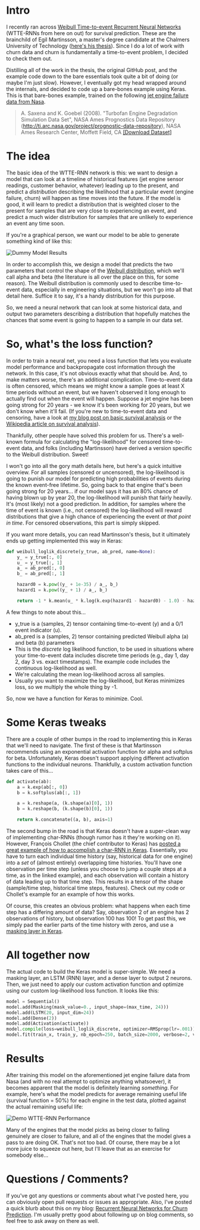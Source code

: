 # Intro

I recently ran across [Weibull Time-to-event Recurrent Neural Networks](https://ragulpr.github.io/2016/12/22/WTTE-RNN-Hackless-churn-modeling/ "WTTE-RNN Original Post") (WTTE-RNNs from here on out) for survival prediction. These are the brainchild of Egil Martinsson, a master's degree candidate at the Chalmers University of Technology ([here's his thesis](https://ragulpr.github.io/assets/draft_master_thesis_martinsson_egil_wtte_rnn_2016.pdf "Egil Martinsson Thesis")). Since I do a lot of work with churn data and churn is fundamentally a time-to-event problem, I decided to check them out.

Distilling all of the work in the thesis, the original GitHub post, and the example code down to the bare essentials took quite a bit of doing (or maybe I'm just slow). However, I eventually got my head wrapped around the internals, and decided to code up a bare-bones example using Keras. This is that bare-bones example, trained on the following [jet engine failure data from Nasa](https://ti.arc.nasa.gov/tech/dash/groups/pcoe/prognostic-data-repository/#turbofan "Turbofan Engine Degradation Simulation Data Set").

> A. Saxena and K. Goebel (2008). "Turbofan Engine Degradation Simulation Data Set", NASA Ames Prognostics Data Repository (http://ti.arc.nasa.gov/project/prognostic-data-repository), NASA Ames Research Center, Moffett Field, CA [[Download Dataset]](https://ti.arc.nasa.gov/c/6/)

# The idea

The basic idea of the WTTE-RNN network is this: we want to design a model that can look at a timeline of historical features (jet engine sensor readings, customer behavior, whatever) leading up to the present, and predict a _distribution_ describing the likelihood that a particular event (engine failure, churn) will happen as time moves into the future. If the model is good, it will learn to predict a distribution that is weighted closer to the present for samples that are very close to experiencing an event, and predict a much wider distribution for samples that are unlikely to experience an event any time soon.

If you're a graphical person, we want our model to be able to generate something kind of like this:

![Dummy Model Results](http://i.imgur.com/EXPKvtm.png)

In order to accomplish this, we design a model that predicts the two parameters that control the shape of the [Weibull distribution](https://en.wikipedia.org/wiki/Weibull_distribution "Wikipedia: Weibull Distribution"), which we'll call alpha and beta (the literature is all over the place on this, for some reason). The Weibull distribution is commonly used to describe time-to-event data, especially in engineering situations, but we won't go into all that detail here. Suffice it to say, it's a handy distribution for this purpose.

So, we need a neural network that can look at some historical data, and output two parameters describing a distribution that hopefully matches the chances that some event is going to happen to a sample in our data set.

# So, what's the loss function?

In order to train a neural net, you need a loss function that lets you evaluate model performance and backpropagate cost information through the network. In this case, it's not obvious exactly what that should be. And, to make matters worse, there's an additional complication. Time-to-event data is often censored, which means we might know a sample goes at least X time periods without an event, but we haven't observed it long enough to actually find out when the event will happen. Suppose a jet engine has been going strong for 20 years - we know it's been working for 20 years, but we don't know when it'll fail. (If you're new to time-to-event data and censoring, have a look at [my blog post on basic survival analysis](http://daynebatten.com/2015/02/customer-churn-survival-analysis/ "Survival analysis for customer churn") or the [Wikipedia article on survival analysis](https://en.wikipedia.org/wiki/Survival_analysis)).

Thankfully, other people have solved this problem for us. There's a well-known formula for calculating the "log-likelihood" for censored time-to-event data, and folks (including Martinsson) have derived a version specific to the Weibull distribution. Sweet!

I won't go into all the gory math details here, but here's a quick intuitive overview. For all samples (censored or uncensored), the log-likelihood is going to punish our model for predicting high probabilities of events during the known event-free lifetime. So, going back to that engine that's been going strong for 20 years... if our model says it has an 80% chance of having blown up by year 20, the log-likelihood will punish that fairly heavily. It's (most likely) not a good prediction. In addition, for samples where the time of event is known (i.e., not censored) the log-likelihood will reward distributions that give a high chance of experiencing the event _at that point in time_. For censored observations, this part is simply skipped.

If you want more details, you can read Martinsson's thesis, but it ultimately ends up getting implemented this way in Keras:

```python
def weibull_loglik_discrete(y_true, ab_pred, name=None):
    y_ = y_true[:, 0]
    u_ = y_true[:, 1]
    a_ = ab_pred[:, 0]
    b_ = ab_pred[:, 1]

    hazard0 = k.pow((y_ + 1e-35) / a_, b_)
    hazard1 = k.pow((y_ + 1) / a_, b_)

    return -1 * k.mean(u_ * k.log(k.exp(hazard1 - hazard0) - 1.0) - hazard1)
```

A few things to note about this... 
* y_true is a (samples, 2) tensor containing time-to-event (y) and a 0/1 event indicator (u).
* ab_pred is a (samples, 2) tensor containing predicted Weibull alpha (a) and beta (b) parameters
* This is the _discrete_ log likelihood function, to be used in situations where your time-to-event data includes discrete time periods (e.g., day 1, day 2, day 3 vs. exact timestamps). The example code includes the continuous log-likelihood as well.
* We're calculating the mean log-likelihood across all samples.
* Usually you want to maximize the log-likelihood, but Keras minimizes loss, so we multiply the whole thing by -1.

So, now we have a function for Keras to minimize. Cool.

# Some Keras tweaks

There are a couple of other bumps in the road to implementing this in Keras that we'll need to navigate. The first of these is that Martinsson recommends using an exponential activation function for alpha and softplus for beta. Unfortunately, Keras doesn't support applying different activation functions to the individual neurons. Thankfully, a custom activation function takes care of this...

```python
def activate(ab):
    a = k.exp(ab[:, 0])
    b = k.softplus(ab[:, 1])

    a = k.reshape(a, (k.shape(a)[0], 1))
    b = k.reshape(b, (k.shape(b)[0], 1))

    return k.concatenate((a, b), axis=1)
```

The second bump in the road is that Keras doesn't have a super-clean way of implementing char-RNNs (though rumor has it they're working on it). However, François Chollet (the chief contributor to Keras) has [posted a great example of how to accomplish a char-RNN in Keras](https://github.com/fchollet/keras/blob/master/examples/lstm_text_generation.py "LSTM Text Generation Keras"). Essentially, you have to turn each individual time history (say, historical data for one engine) into a _set_ of (almost entirely) overlapping time histories. You'll have one observation per time step (unless you choose to jump a couple steps at a time, as in the linked example), and each observation will contain a history of data leading up to that time step. This results in a tensor of the shape (sample/time step, historical  time steps, features). Check out my code or Chollet's example for an example of how this works.

Of course, this creates an obvious problem: what happens when each time step has a differing amount of data? Say, observation 2 of an engine has 2 observations of history, but observation 100 has 100! To get past this, we simply pad the earlier parts of the time history with zeros, and use a [masking layer in Keras](https://keras.io/layers/core/#masking "Keras masking layer").

# All together now

The actual code to build the Keras model is super-simple. We need a masking layer, an LSTM (RNN) layer, and a dense layer to output 2 neurons. Then, we just need to apply our custom activation function and optimize using our custom log-likelihood loss function. It looks like this:

```python
model = Sequential()
model.add(Masking(mask_value=0., input_shape=(max_time, 24)))
model.add(LSTM(20, input_dim=24))
model.add(Dense(2))
model.add(Activation(activate))
model.compile(loss=weibull_loglik_discrete, optimizer=RMSprop(lr=.001))
model.fit(train_x, train_y, nb_epoch=250, batch_size=2000, verbose=2, validation_data=(test_x, test_y))
```

# Results

After training this model on the aforementioned jet engine failure data from Nasa (and with no real attempt to optimize anything whatsoever), it becomes apparent that the model is definitely learning _something_. For example, here's what the model predicts for average remaining useful life (survival function = 50%) for each engine in the test data, plotted against the actual remaining useful life:

![Demo WTTE-RNN Performance](http://i.imgur.com/CxCRnzQ.png "Performance Graph for WTTE-RNN")

Many of the engines that the model picks as being closer to failing genuinely are closer to failure, and all of the engines that the model gives a pass to are doing OK. That's not too bad. Of course, there may be a lot more juice to squeeze out here, but I'll leave that as an exercise for somebody else...

# Questions / Comments?

If you've got any questions or comments about what I've posted here, you can obviously open pull requests or issues as appropriate. Also, I've posted a quick blurb about this on my blog: [Recurrent Neural Networks for Churn Prediction](http://daynebatten.com/2017/02/recurrent-neural-networks-churn/ "Churn RNN Blog Post"). I'm usually pretty good about following up on blog comments, so feel free to ask away on there as well.
